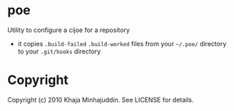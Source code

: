 poe
===

Utility to configure a cijoe for a repository

  - it copies `.build-failed` `.build-worked` files from your `~/.poe/` directory to
    your `.git/hooks` directory

Copyright
=========

Copyright (c) 2010 Khaja Minhajuddin. See LICENSE for details.
